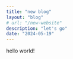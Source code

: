 ```yaml
---
title: "new blog"
layout: "blog"
# url: "/new-website"
description: "let's go"
date: "2024-05-19"
---
```


hello world!